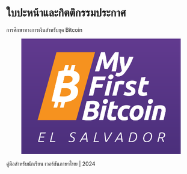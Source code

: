 # ใบปะหน้าและกิตติกรรมประกาศ

การศึกษาทางการเงินสำหรับยุค Bitcoin&#x20;

<figure><img src=".gitbook/assets/Main-Logo-v1.png" alt=""><figcaption></figcaption></figure>

คู่มือสำหรับนักเรียน เวอร์ชันภาษาไทย | 2024
